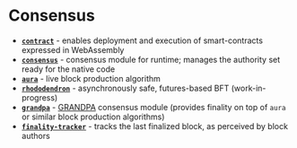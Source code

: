 # Consensus 

* **[`contract`](https://github.com/paritytech/substrate/tree/master/srml/contract)** - enables deployment and execution of smart-contracts expressed in WebAssembly
* **[`consensus`](https://github.com/paritytech/substrate/tree/master/srml/consensus)** - consensus module for runtime; manages the authority set ready for the native code
* **[`aura`](https://github.com/paritytech/substrate/tree/master/srml/aura)** - live block production algorithm
* **[`rhododendron`](https://github.com/paritytech/rhododendron)** - asynchronously safe, futures-based BFT (work-in-progress)
* **[`grandpa`](https://github.com/paritytech/substrate/tree/master/srml/grandpa)** - [GRANDPA](https://medium.com/polkadot-network/grandpa-block-finality-in-polkadot-an-introduction-part-1-d08a24a021b5) consensus module (provides finality on top of `aura` or similar block production algorithms)
* **[`finality-tracker`](https://github.com/paritytech/substrate/tree/master/srml/finality-tracker)** - tracks the last finalized block, as perceived by block authors